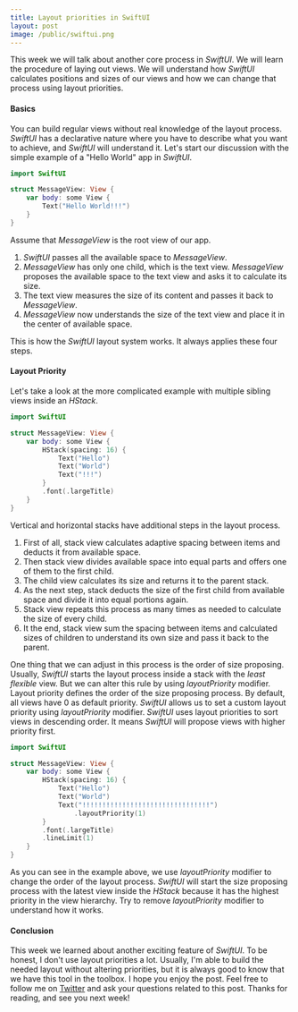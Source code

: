 ```yaml
---
title: Layout priorities in SwiftUI
layout: post
image: /public/swiftui.png
---
```

This week we will talk about another core process in *SwiftUI*. We will learn the procedure of laying out views. We will understand how *SwiftUI* calculates positions and sizes of our views and how we can change that process using layout priorities.

#### Basics
You can build regular views without real knowledge of the layout process. *SwiftUI* has a declarative nature where you have to describe what you want to achieve, and *SwiftUI* will understand it. Let's start our discussion with the simple example of a "Hello World" app in *SwiftUI*.

```swift
import SwiftUI

struct MessageView: View {
    var body: some View {
        Text("Hello World!!!")
    }
}
```

Assume that *MessageView* is the root view of our app. 
1. *SwiftUI* passes all the available space to *MessageView*.
2. *MessageView* has only one child, which is the text view. *MessageView* proposes the available space to the text view and asks it to calculate its size.
3. The text view measures the size of its content and passes it back to *MessageView*.
4. *MessageView* now understands the size of the text view and place it in the center of available space.

This is how the *SwiftUI* layout system works. It always applies these four steps.

#### Layout Priority
Let's take a look at the more complicated example with multiple sibling views inside an *HStack*.

```swift
import SwiftUI

struct MessageView: View {
    var body: some View {
        HStack(spacing: 16) {
            Text("Hello")
            Text("World")
            Text("!!!")
        }
        .font(.largeTitle)
    }
}
```

Vertical and horizontal stacks have additional steps in the layout process.
1. First of all, stack view calculates adaptive spacing between items and deducts it from available space.
2. Then stack view divides available space into equal parts and offers one of them to the first child.
3. The child view calculates its size and returns it to the parent stack.
4. As the next step, stack deducts the size of the first child from available space and divide it into equal portions again.
5. Stack view repeats this process as many times as needed to calculate the size of every child.
6. It the end, stack view sum the spacing between items and calculated sizes of children to understand its own size and pass it back to the parent.

One thing that we can adjust in this process is the order of size proposing. Usually, *SwiftUI* starts the layout process inside a stack with the *least flexible* view. But we can alter this rule by using *layoutPriority* modifier.
Layout priority defines the order of the size proposing process. By default, all views have 0 as default priority. *SwiftUI* allows us to set a custom layout priority using *layoutPriority* modifier. *SwiftUI* uses layout priorities to sort views in descending order. It means *SwiftUI* will propose views with higher priority first.

```swift
import SwiftUI

struct MessageView: View {
    var body: some View {
        HStack(spacing: 16) {
            Text("Hello")
            Text("World")
            Text("!!!!!!!!!!!!!!!!!!!!!!!!!!!!!!!!")
                .layoutPriority(1)
        }
        .font(.largeTitle)
        .lineLimit(1)
    }
}
```

As you can see in the example above, we use *layoutPriority* modifier to change the order of the layout process. *SwiftUI* will start the size proposing process with the latest view inside the *HStack* because it has the highest priority in the view hierarchy. Try to remove *layoutPriority* modifier to understand how it works.

#### Conclusion
This week we learned about another exciting feature of *SwiftUI*. To be honest, I don't use layout priorities a lot. Usually, I'm able to build the needed layout without altering priorities, but it is always good to know that we have this tool in the toolbox. I hope you enjoy the post. Feel free to follow me on [Twitter](https://twitter.com/mecid) and ask your questions related to this post. Thanks for reading, and see you next week!